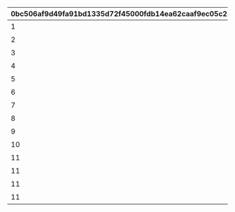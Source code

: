 |0bc506af9d49fa91bd1335d72f45000fdb14ea62caaf9ec05c2e0f69c3595682|743c7d580559f7f8f7ccd1382eacc2cb82e884e4a8a9f2ae5a325b2e1497fa6f|3d88ddfa1bd35098beaae833fb5473f423ca59605486652eff2e46e3128cb2f2|7c4e70e47ce8d219b8e7ba3a60d915d2245dd5fa50c205f717330d010b6c671e|1926e707ad5ce95cf8540c8db0cba18bf7a7e99169dd4e387446370d0ab4c7cc|6d335080a42b67fa6fdc488652cc1a71a24a2ae116bf6bad09a387d644b25261|c689aebd2c493d1d88ccd19ee5a53614cc0e7c9d44d23490fbfe5876da3f5b75|cf084bf8798f47aa283fb972d8144062560a9f239aad45a476a2a6febc1ef287|ecc8928c7b882546ff3259b311ea5fbfa23d8d2dd1e2ec5b493add41dfa99d5d|41ca6812b5b93869c516cba3d6be090598e4d417ddd87c5c90f22d7faa4d6a89|05b923faefb3426a8e08a754a91202bff997625cf1b94881ae973ec276440567|bb59d1187211ae77202534385f17881ed089824e3607c41ae0ff2d1a93db0e08|be794ec5171042e67687c5a41d39de62cb0890a69b682617b747e5e008db5346|aa3135052a483cf087806e53de9dff02c80d8322884a6da4e1830c92c1780134|a9b996ec1a44809e990c882493d6f1a8da32a587c01f6df51fd93d3328a7e25a|acc016fe51613eb7ac288db975ba24489c38598396adfd6f5254d567a3c9678b|4b4bb1a8b019242b136ae41e617dc7a55a16a221ed303649176ff893a63ac817|
| --- | --- | --- | --- | --- | --- | --- | --- | --- | --- | --- | --- | --- | --- | --- | --- | --- |
|1|11001001|4104351|1|4104401|11001001|100000|10|11001|4201401|スィオネ\n樹林|4101351|4101401|7200|43200|108|-470|
|2|11001002|4110351|1|4110401|11001002|100000|10|11001|4203401|ヘリケ巨木|4106351|4106401|7200|43200|90|-235|
|3|11001003|4105351|1|4105401|11001003|100000|10|11001|4201401|イオカステ\n岩山|4102351|4102401|7200|43200|108|0|
|4|11001004|4109351|1|4109401|11001004|100000|10|11001|4203401|ハルパリ\n大滝|4108351|4108401|7200|43200|90|235|
|5|11001005|4107351|1|4107401|11001005|100000|10|11001|4201401|ムネメー川|4103351|4103401|7200|43200|108|470|
|6|11002003|4101401|1|4201401|11002001|100000|10|11002|4301401|アルバ浜堤|4301351|4104401|7200|43200|108|-470|
|7|11002002|4106401|1|4203401|11002002|100000|10|11002|4305401|サダルスド\n砂浜|4305351|4110401|7200|43200|90|-235|
|8|11002001|4102401|1|4201401|11002003|100000|10|11002|4302401|ダルリク\n巨岩|4302351|4105401|7200|43200|108|0|
|9|11001005|4108401|1|4203401|11002004|100000|10|11002|4304401|アンカル川|4304351|4109401|7200|43200|90|235|
|10|11001001|4103401|1|4201401|11002005|100000|10|11002|4303401|ダクビア\n森林|4303351|4107401|7200|43200|108|470|
|11|11003001|4201401|1|4104401|11003001|100000|10|11003|4109401|ミーマス\n洞穴|4201351|4101401|7200|43200|108|-470|
|11|11003002|4202401|1|4102401|11003002|100000|10|11003|4110401|レアント川|4202351|4108401|7200|43200|90|-155|
|11|11003003|4203401|1|4105401|11003003|100000|10|11003|4109401|ケランド\n廃墟|4203351|4103401|7200|43200|108|160|
|11|11003004|4204401|1|4107401|11003004|100000|10|11003|4110401|デオネカ\n氷海|4204351|4106401|7200|43200|90|470|